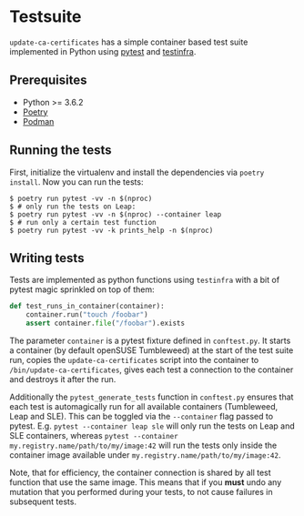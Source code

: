 # Testsuite

`update-ca-certificates` has a simple container based test suite implemented in
Python using [pytest](https://pytest.org) and
[testinfra](https://testinfra.readthedocs.io/).


## Prerequisites

- Python >= 3.6.2
- [Poetry](https://python-poetry.org/)
- [Podman](https://podman.io/)


## Running the tests

First, initialize the virtualenv and install the dependencies via `poetry
install`. Now you can run the tests:

```ShellSession
$ poetry run pytest -vv -n $(nproc)
$ # only run the tests on Leap:
$ poetry run pytest -vv -n $(nproc) --container leap
$ # run only a certain test function
$ poetry run pytest -vv -k prints_help -n $(nproc)
```


## Writing tests

Tests are implemented as python functions using `testinfra` with a bit of pytest
magic sprinkled on top of them:
```python
def test_runs_in_container(container):
    container.run("touch /foobar")
    assert container.file("/foobar").exists
```

The parameter `container` is a pytest fixture defined in `conftest.py`. It
starts a container (by default openSUSE Tumbleweed) at the start of the test
suite run, copies the `update-ca-certificates` script into the container to
`/bin/update-ca-certificates`, gives each test a connection to the container and
destroys it after the run.

Additionally the `pytest_generate_tests` function in `conftest.py` ensures that
each test is automagically run for all available containers (Tumbleweed, Leap
and SLE). This can be toggled via the `--container` flag passed to
pytest. E.g. `pytest --container leap sle` will only run the tests on Leap and
SLE containers, whereas `pytest --container
my.registry.name/path/to/my/image:42` will run the tests only inside the
container image available under `my.registry.name/path/to/my/image:42`.

Note, that for efficiency, the container connection is shared by all test
function that use the same image. This means that if you **must** undo any
mutation that you performed during your tests, to not cause failures in
subsequent tests.
